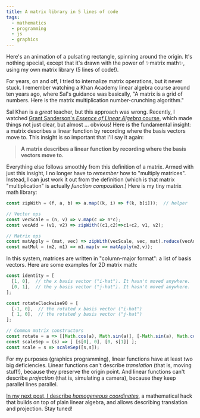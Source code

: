 ```yaml
---
title: A matrix library in 5 lines of code
tags:
  - mathematics
  - programming
  - js
  - graphics
---
```


Here's an animation of a pulsating rectangle, spinning around the origin.
It's nothing special, except that it's drawn with the power of ✨matrix math✨,
using my own matrix library (5 lines of code!).

<canvas id="anim" style="background-color: rgb(255,255,200); width: 400px"></canvas>

For years, on and off, I tried to internalize matrix operations, but it never stuck.
I remember watching a Khan Academy linear algebra course around ten years ago,
where Sal's guidance was basically,
"A matrix is a grid of numbers.
Here is the matrix multiplication number-crunching algorithm."

Sal Khan is a _great_ teacher, but this approach was wrong.
Recently, I watched [Grant Sanderson's _Essence of Linear Algebra_ course](https://www.youtube.com/playlist?list=PLZHQObOWTQDPD3MizzM2xVFitgF8hE_ab),
which made things not just clear, but almost ... obvious!
Here is the fundamental insight:
a matrix describes a linear function by recording where the basis vectors move to.
This insight is so important that I'll say it again:

> **A matrix describes a linear function by recording where the basis vectors move to.**

Everything else follows smoothly from this definition of a matrix.
Armed with just this insight,
I no longer have to _remember_ how to "multiply matrices".
Instead, I can just work it out from the definition
(which is that matrix "multiplication" is actually _function composition_.)
Here is my tiny matrix math library:

```js
const zipWith = (f, a, b) => a.map((k, i) => f(k, b[i]));  // helper

// Vector ops
const vecScale = (n, v) => v.map(c => n*c);
const vecAdd = (v1, v2) => zipWith((c1,c2)=>c1+c2, v1, v2);

// Matrix ops
const matApply = (mat, vec) => zipWith(vecScale, vec, mat).reduce(vecAdd);
const matMul = (m2, m1) => m1.map(v => matApply(m2,v));
```

In this system, matrices are written in "column-major format":
a list of basis vectors.
Here are some examples for 2D matrix math:

```js 
const identity = [
  [1, 0],  // the x basis vector ("i-hat"). It hasn't moved anywhere.
  [0, 1],  // the y basis vector ("j-hat"). It hasn't moved anywhere.
];

const rotateClockwise90 = [
  [-1, 0],  // the rotated x basis vector ("i-hat")
  [ 1, 0],  // the rotated y basis vector ("j-hat")
];

// Common matrix constructors
const rotate = a => [[Math.cos(a), Math.sin(a)], [-Math.sin(a), Math.cos(a)]];
const scaleSep = (s) => [ [s[0], 0], [0, s[1]] ];
const scale = s => scaleSep([s,s]);
```

For my purposes (graphics programming),
linear functions have at least two big deficiencies.
Linear functions can't describe _translation_ (that is, moving stuff!),
because they preserve the origin point.
And linear functions can't describe _projection_
(that is, simulating a camera),
because they keep parallel lines parallel.

[In my next post, I describe _homogeneous coordinates_](/2020/11/28/homogeneous-coordinates-in-2d-from-scratch/),
a mathematical hack that builds on top of plain linear algebra,
and allows describing translation and projection.
Stay tuned!

<script>
  const canvasEl = document.getElementById("anim");
  canvasEl.width = 800;
  canvasEl.height = 500;
  const ctx = canvasEl.getContext("2d");

  const drawShape = shape => {
    ctx.beginPath();
    ctx.moveTo(shape[0][0] + canvasEl.width/2, shape[0][1] + canvasEl.height/2);
    for (const p of shape.slice(1)) {
      ctx.lineTo(p[0] + canvasEl.width/2, p[1] + canvasEl.height/2);
    }
    ctx.closePath();
    ctx.lineWidth = 4;
    ctx.stroke();
  };

  const zipWith = (f, a, b) => a.map((k, i) => f(k, b[i]));

  const vecScale = (n, v) => v.map(c => n*c);
  const vecAdd = (v1, v2) => zipWith((c1,c2)=>c1+c2, v1, v2);
  const matApply = (mat, vec) => zipWith(vecScale, vec, mat).reduce(vecAdd);
  const matMul = (m2, m1) => m1.map(v => matApply(m2,v));

  // Convenience fns
  const matSeq = ms => ms.slice(1).reduce((acc,m) => matMul(m,acc), ms[0]);
  const matApplyToShape = (m, s) => s.map(p => matApply(m, p));

  // Done with generic matrix lib
  // Now our 2D homogeneous coordinates lib

  const rotate = a => [[Math.cos(a), Math.sin(a)], [-Math.sin(a), Math.cos(a)]];
  const scaleSep = (s) => [ [s[0], 0], [0, s[1]] ];
  const scale = s => scaleSep([s,s]);

  const unitSquare = [[-1, 1], [-1, -1], [1, -1], [1, 1]];
  const fatRectangle = matApplyToShape(scaleSep([1, 0.5]), unitSquare);

  const viewMatrix = scale(50);

  const onFrame = ts => {
    const animMatrix = matSeq([
      rotate(ts / 300),
      scale(Math.sin(ts/1000)),
    ]);

    const objectWorldSpace = matApplyToShape(animMatrix, fatRectangle);

    canvasEl.width = canvasEl.width; // clear

    ctx.strokeStyle = 'lightgrey';
    drawShape(matApplyToShape(viewMatrix, [[-0.1,0], [0.1,0]])); // draw the origin
    drawShape(matApplyToShape(viewMatrix, [[0,-0.1], [0,0.1]])); // draw the origin

    ctx.strokeStyle = 'black';
    drawShape(matApplyToShape(viewMatrix, objectWorldSpace));

    window.setTimeout(() => window.requestAnimationFrame(onFrame), 20);
  };

  window.requestAnimationFrame(onFrame);
</script>
